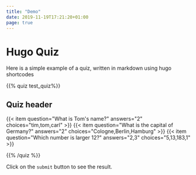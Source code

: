 ```yaml
---
title: "Demo"
date: 2019-11-19T17:21:20+01:00
page: true
---
```


# Hugo Quiz

Here is a simple example of a quiz, written in markdown using hugo shortcodes

{{% quiz test_quiz%}}

## Quiz header

{{< item question="What is Tom's name?" answers="2" choices="tim,tom,carl" >}}
{{< item question="What is the capital of Germany?" answers="2" choices="Cologne,Berlin,Hamburg" >}}
{{< item question="Which number is larger 12?" answers="2,3" choices="5,13,183,1" >}}

{{% /quiz %}}

Click on the `submit` button to see the result.
